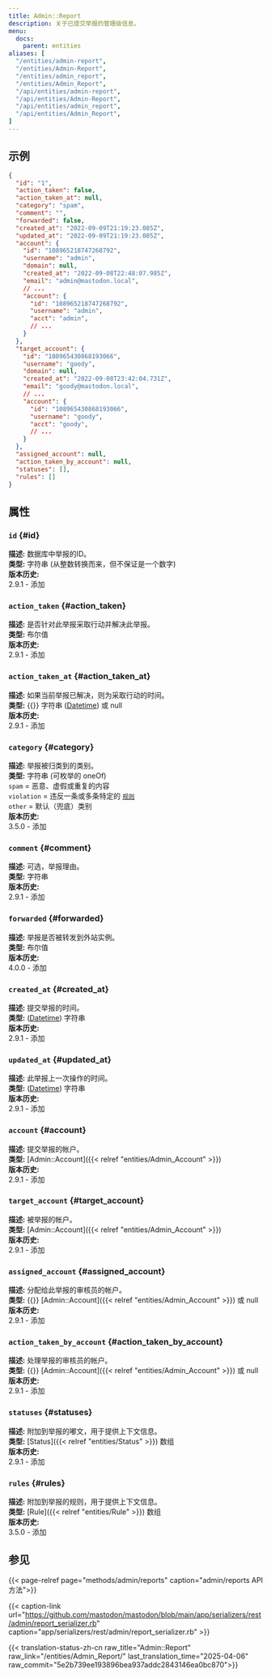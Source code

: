 ```yaml
---
title: Admin::Report
description: 关于已提交举报的管理级信息。
menu:
  docs:
    parent: entities
aliases: [
  "/entities/admin-report",
  "/entities/Admin-Report",
  "/entities/admin_report",
  "/entities/Admin_Report",
  "/api/entities/admin-report",
  "/api/entities/Admin-Report",
  "/api/entities/admin_report",
  "/api/entities/Admin_Report",
]
---
```


## 示例

```json
{
  "id": "1",
  "action_taken": false,
  "action_taken_at": null,
  "category": "spam",
  "comment": "",
  "forwarded": false,
  "created_at": "2022-09-09T21:19:23.085Z",
  "updated_at": "2022-09-09T21:19:23.085Z",
  "account": {
    "id": "108965218747268792",
    "username": "admin",
    "domain": null,
    "created_at": "2022-09-08T22:48:07.985Z",
    "email": "admin@mastodon.local",
    // ...
    "account": {
      "id": "108965218747268792",
      "username": "admin",
      "acct": "admin",
      // ...
    }
  },
  "target_account": {
    "id": "108965430868193066",
    "username": "goody",
    "domain": null,
    "created_at": "2022-09-08T23:42:04.731Z",
    "email": "goody@mastodon.local",
    // ...
    "account": {
      "id": "108965430868193066",
      "username": "goody",
      "acct": "goody",
      // ...
    }
  },
  "assigned_account": null,
  "action_taken_by_account": null,
  "statuses": [],
  "rules": []
}
```

## 属性

### `id` {#id}

**描述:** 数据库中举报的ID。\
**类型:** 字符串 (从整数转换而来，但不保证是一个数字)\
**版本历史:**\
2.9.1 - 添加

### `action_taken` {#action_taken}

**描述:** 是否针对此举报采取行动并解决此举报。\
**类型:** 布尔值\
**版本历史:**\
2.9.1 - 添加

### `action_taken_at` {#action_taken_at}

**描述:** 如果当前举报已解决，则为采取行动的时间。\
**类型:** {{<nullable>}} 字符串 ([Datetime](/api/datetime-format#datetime)) 或 null\
**版本历史:**\
2.9.1 - 添加

### `category` {#category}

**描述:** 举报被归类到的类别。\
**类型:** 字符串 (可枚举的 oneOf)\
`spam` = 恶意、虚假或重复的内容\
`violation` = 违反一条或多条特定的 [`规则`](#rules)\
`other` = 默认（兜底）类别\
**版本历史:**\
3.5.0 - 添加

### `comment` {#comment}

**描述:** 可选，举报理由。\
**类型:** 字符串\
**版本历史:**\
2.9.1 - 添加

### `forwarded` {#forwarded}

**描述:** 举报是否被转发到外站实例。\
**类型:** 布尔值\
**版本历史:**\
4.0.0 - 添加

### `created_at` {#created_at}

**描述:** 提交举报的时间。\
**类型:** ([Datetime](/api/datetime-format#datetime)) 字符串\
**版本历史:**\
2.9.1 - 添加

### `updated_at` {#updated_at}

**描述:** 此举报上一次操作的时间。\
**类型:** ([Datetime](/api/datetime-format#datetime)) 字符串\
**版本历史:**\
2.9.1 - 添加

### `account` {#account}

**描述:** 提交举报的帐户。\
**类型:** [Admin::Account]({{< relref "entities/Admin_Account" >}})\
**版本历史:**\
2.9.1 - 添加

### `target_account` {#target_account}

**描述:** 被举报的帐户。\
**类型:** [Admin::Account]({{< relref "entities/Admin_Account" >}})\
**版本历史:**\
2.9.1 - 添加

### `assigned_account` {#assigned_account}

**描述:** 分配给此举报的审核员的帐户。\
**类型:** {{<nullable>}} [Admin::Account]({{< relref "entities/Admin_Account" >}}) 或 null\
**版本历史:**\
2.9.1 - 添加

### `action_taken_by_account` {#action_taken_by_account}

**描述:** 处理举报的审核员的帐户。\
**类型:** {{<nullable>}} [Admin::Account]({{< relref "entities/Admin_Account" >}}) 或 null\
**版本历史:**\
2.9.1 - 添加

### `statuses` {#statuses}

**描述:** 附加到举报的嘟文，用于提供上下文信息。\
**类型:** [Status]({{< relref "entities/Status" >}}) 数组\
**版本历史:**\
2.9.1 - 添加

### `rules` {#rules}

**描述:** 附加到举报的规则，用于提供上下文信息。\
**类型:** [Rule]({{< relref "entities/Rule" >}}) 数组\
**版本历史:**\
3.5.0 - 添加

## 参见

{{< page-relref page="methods/admin/reports" caption="admin/reports API 方法">}}

{{< caption-link url="https://github.com/mastodon/mastodon/blob/main/app/serializers/rest/admin/report_serializer.rb" caption="app/serializers/rest/admin/report_serializer.rb" >}}

{{< translation-status-zh-cn raw_title="Admin::Report" raw_link="/entities/Admin_Report/" last_translation_time="2025-04-06" raw_commit="5e2b739ee193896bea937addc2843146ea0bc870">}}
